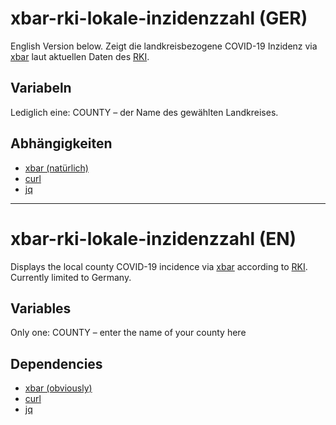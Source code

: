 # xbar-rki-lokale-inzidenzzahl (GER)
English Version below.
Zeigt die landkreisbezogene COVID-19 Inzidenz via [xbar](https://github.com/matryer/xbar) laut aktuellen Daten des [RKI](https://www.rki.de/EN/Content/infections/epidemiology/outbreaks/COVID-19/COVID19.html).

## Variabeln
Lediglich eine: COUNTY – der Name des gewählten Landkreises.

## Abhängigkeiten
* [xbar (natürlich)](https://github.com/matryer/xbar)
* [curl](https://github.com/curl/curl)
* [jq](https://github.com/stedolan/jq)

----------

# xbar-rki-lokale-inzidenzzahl (EN)
Displays the local county COVID-19 incidence via [xbar](https://github.com/matryer/xbar) according to [RKI](https://www.rki.de/EN/Content/infections/epidemiology/outbreaks/COVID-19/COVID19.html). Currently limited to Germany.

## Variables
Only one: COUNTY – enter the name of your county here

## Dependencies
* [xbar (obviously)](https://github.com/matryer/xbar)
* [curl](https://github.com/curl/curl)
* [jq](https://github.com/stedolan/jq)

